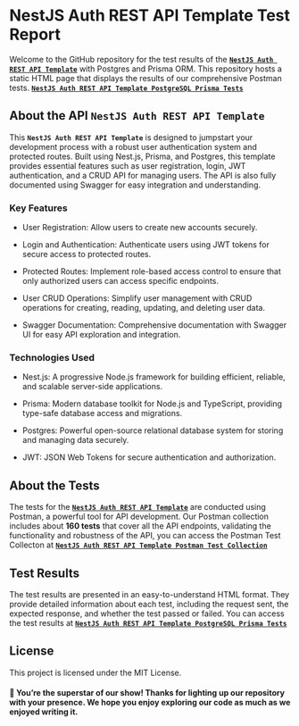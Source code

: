 # NestJS Auth REST API Template Test Report
Welcome to the GitHub repository for the test results of the [**`NestJS Auth REST API Template`**](https://github.com/JulianCallejas/NestJS-Auth-REST-API-PostgreSQL-Prisma-Template) with Postgres and Prisma ORM. This repository hosts a static HTML page that displays the results of our comprehensive Postman tests.
[**`NestJS Auth REST API Template PostgreSQL Prisma Tests`**](https://juliancallejas.github.io/NestJS-Auth-REST-API-Template-Postgres-Prisma-Test/)

## About the API **`NestJS Auth REST API Template`**

This **`NestJS Auth REST API Template`** is designed to jumpstart your development process with a robust user authentication system and protected routes. Built using Nest.js, Prisma, and Postgres, this template provides essential features such as user registration, login, JWT authentication, and a CRUD API for managing users. The API is also fully documented using Swagger for easy integration and understanding.

### Key Features

- User Registration: Allow users to create new accounts securely.

- Login and Authentication: Authenticate users using JWT tokens for secure access to protected routes.

- Protected Routes: Implement role-based access control to ensure that only authorized users can access specific endpoints.

- User CRUD Operations: Simplify user management with CRUD operations for creating, reading, updating, and deleting user data.

- Swagger Documentation: Comprehensive documentation with Swagger UI for easy API exploration and integration.

### Technologies Used

- Nest.js: A progressive Node.js framework for building efficient, reliable, and scalable server-side applications.

- Prisma: Modern database toolkit for Node.js and TypeScript, providing type-safe database access and migrations.

- Postgres: Powerful open-source relational database system for storing and managing data securely.

- JWT: JSON Web Tokens for secure authentication and authorization.


## About the Tests

The tests for the [**`NestJS Auth REST API Template`**](https://github.com/JulianCallejas/NestJS-Auth-REST-API-PostgreSQL-Prisma-Template) are conducted using Postman, a powerful tool for API development. Our Postman collection includes about **160 tests** that cover all the API endpoints, validating the functionality and robustness of the API, you can access the Postman Test Collecton at [**`NestJS Auth REST API Template Postman Test Collection`**](https://www.postman.com/jc-develop/workspace/nest-auth-rest-apis/documentation/22997111-7ae8198b-97f8-4e01-9830-77dd1e10088b)

## Test Results

The test results are presented in an easy-to-understand HTML format. They provide detailed information about each test, including the request sent, the expected response, and whether the test passed or failed.
You can access the test results at [**`NestJS Auth REST API Template PostgreSQL Prisma Tests`**](https://juliancallejas.github.io/NestJS-Auth-REST-API-Template-Postgres-Prisma-Test/)

## License

This project is licensed under the MIT License.

#### 🌟 You’re the superstar of our show! Thanks for lighting up our repository with your presence. We hope you enjoy exploring our code as much as we enjoyed writing it.
